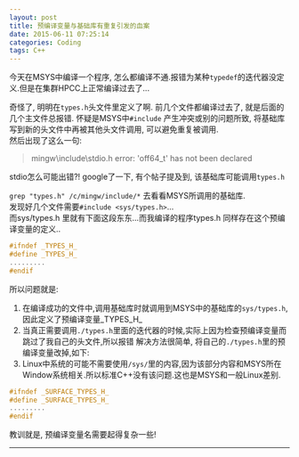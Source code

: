 ```yaml
---
layout: post
title: 预编译变量与基础库有重复引发的血案
date: 2015-06-11 07:25:14
categories: Coding
tags: C++
---
```


今天在MSYS中编译一个程序, 怎么都编译不通.报错为某种`typedef`的迭代器没定义.但是在集群HPCC上正常编译过去了...   
 
奇怪了, 明明在`types.h`头文件里定义了啊. 前几个文件都编译过去了, 就是后面的几个主文件总报错. 
怀疑是MSYS中`#include` 产生冲突或别的问题所致, 将基础库写到新的头文件中再被其他头文件调用, 可以避免重复被调用.  
然后出现了这么一句:

> mingw\include\stdio.h error: 'off64_t' has not been declared

stdio怎么可能出错?! google了一下, 有个帖子提及到, 该基础库可能调用`types.h`

`grep "types.h" /c/mingw/include/*` 去看看MSYS所调用的基础库.  
发现好几个文件需要`#include <sys/types.h>`...   
而sys/types.h 里就有下面这段东东...而我编译的程序types.h 同样存在这个预编译变量的定义..

~~~~ cpp
#ifndef _TYPES_H_
#define _TYPES_H_
.........
#endif
~~~~

所以问题就是:

1. 在编译成功的文件中,调用基础库时就调用到MSYS中的基础库的`sys/types.h`,因此定义了预编译变量_TYPES_H_
2. 当真正需要调用`./types.h`里面的迭代器的时候,实际上因为检查预编译变量而跳过了我自己的头文件,所以报错
解决方法很简单, 将自己的`./types.h`里的预编译变量改掉,如下:
3. Linux中系统的可能不需要使用`/sys/`里的内容,因为该部分内容和MSYS所在Window系统相关.所以标准C++没有该问题.这也是MSYS和一般Linux差别.

~~~~ cpp
#ifndef _SURFACE_TYPES_H_
#define _SURFACE_TYPES_H_
.........
#endif
~~~~

教训就是, 预编译变量名需要起得复杂一些!

---
